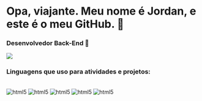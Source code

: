 # Opa, viajante. Meu nome é Jordan, e este é o meu GitHub. 👋

### Desenvolvedor Back-End 👾

<picture>
<source 
  srcset="https://github-readme-stats.vercel.app/api?username=jjjor&show_icons=true&theme=tokyonight"
  media="(prefers-color-scheme: dark"
/>
<source
  srcset="https://github-readme-stats.vercel.app/api?username=jjjor&show_icons=true"
  media="(prefers-color-scheme: light), (prefers-color-scheme: no-preference)"
/>
<img src="https://github-readme-stats.vercel.app/api?username=jjjor_icons=true" />
</picture>

### Linguagens que uso para atividades e projetos:

<div style='display: inline_block'><br/>
  <img align='center' alt='html5' src='https://img.shields.io/badge/HTML5-E34F26?style=for-the-badge&logo=html5&logoColor=white'/>
  <img align='center' alt='html5' src='https://img.shields.io/badge/C%2B%2B-00599C?style=for-the-badge&logo=c%2B%2B&logoColor=white'/>
  <img align='center' alt='html5' src='https://img.shields.io/badge/Python-14354C?style=for-the-badge&logo=python&logoColor=white'/>
  <img align='center' alt='html5' src='https://img.shields.io/badge/JavaScript-323330?style=for-the-badge&logo=javascript&logoColor=F7DF1Ek'/>
  <img align='center' alt='html5' src='https://img.shields.io/badge/CSS3-1572B6?style=for-the-badge&logo=css3&logoColor=white'/>
</div>  
